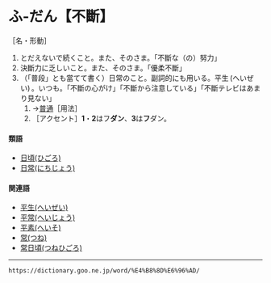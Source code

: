 # ふ‐だん【不斷】

［名・形動］
1.  とだえないで続くこと。また、そのさま。「不斷な（の）努力」
2.  決斷力に乏しいこと。また、そのさま。「優柔不斷」
3.  （「普段」とも當てて書く）日常のこと。副詞的にも用いる。平生 (へいぜい) 。いつも。「不斷の心がけ」「不斷から注意している」「不斷テレビはあまり見ない」    
    1.  →[普通](https://dictionary.goo.ne.jp/word/%E6%99%AE%E9%80%9A/#jn-193346)［用法］        
    2.  ［アクセント］**1**・**2**はフ**ダン**、**3**は**フ**ダン。
        

#### 類語

-   [日頃(ひごろ)](https://dictionary.goo.ne.jp/word/%E6%97%A5%E9%A0%83/#jn-184280)
-   [日常(にちじょう)](https://dictionary.goo.ne.jp/word/%E6%97%A5%E5%B8%B8/#jn-167247)

#### 関連語

-   [平生(へいぜい)](https://dictionary.goo.ne.jp/word/%E5%B9%B3%E7%94%9F/#jn-198307)
-   [平常(へいじょう)](https://dictionary.goo.ne.jp/word/%E5%B9%B3%E5%B8%B8/#jn-198260)
-   [平素(へいそ)](https://dictionary.goo.ne.jp/word/%E5%B9%B3%E7%B4%A0/#jn-198321)
-   [常(つね)](https://dictionary.goo.ne.jp/word/%E5%B8%B8_%28%E3%81%A4%E3%81%AD%29/#jn-147843)
-   [常日頃(つねひごろ)](https://dictionary.goo.ne.jp/word/%E5%B8%B8%E6%97%A5%E9%A0%83/#jn-147856)

---
`https://dictionary.goo.ne.jp/word/%E4%B8%8D%E6%96%AD/`